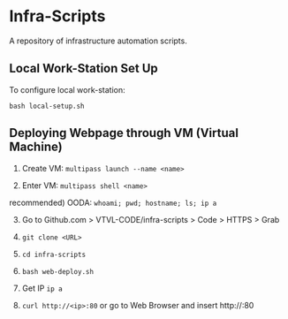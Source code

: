 # Infra-Scripts

A repository of infrastructure automation scripts.

## Local Work-Station Set Up

To configure local work-station:

`bash local-setup.sh`

## Deploying Webpage through VM (Virtual Machine)

1) Create VM: `multipass launch --name <name>`

2) Enter VM: `multipass shell <name>` 

recommended) OODA: `whoami; pwd; hostname; ls; ip a` 

3) Go to Github.com > VTVL-CODE/infra-scripts > Code > HTTPS > Grab <URL>

2) `git clone <URL>`

3) `cd infra-scripts`

4) `bash web-deploy.sh`

5) Get IP `ip a` 

7) `curl http://<ip>:80` or go to Web Browser and insert http://<ip>:80
